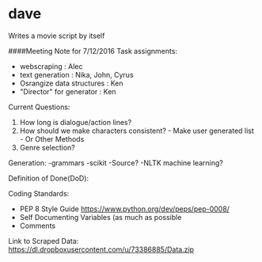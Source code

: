 # dave
Writes a movie script by itself

####Meeting Note for 7/12/2016
Task assignments:
  - webscraping               : Alec
  - text generation           : Nika, John, Cyrus
  - Osrangize data structures : Ken 
  - "Director" for generator  : Ken

Current Questions:
  1.  How long is dialogue/action lines?
  2.  How should we make characters consistent?
    - Make user generated list
    - Or Other Methods
  3.  Genre selection?

Generation:
  -grammars
  -scikit
  -Source?
  -NLTK machine learning?

Definition of Done(DoD):


Coding Standards:
  - PEP 8 Style Guide https://www.python.org/dev/peps/pep-0008/
  - Self Documenting Variables (as much as possible
  - Comments

Link to Scraped Data:
https://dl.dropboxusercontent.com/u/73386885/Data.zip
